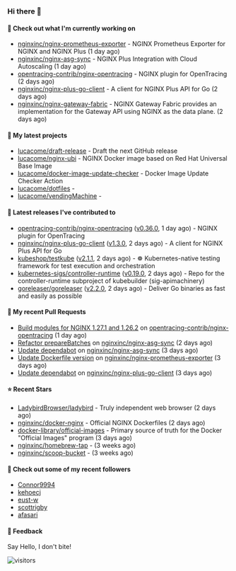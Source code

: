 ### Hi there 👋

#### 👷 Check out what I'm currently working on

- [nginxinc/nginx-prometheus-exporter](https://github.com/nginxinc/nginx-prometheus-exporter) - NGINX Prometheus Exporter for NGINX and NGINX Plus (1 day ago)
- [nginxinc/nginx-asg-sync](https://github.com/nginxinc/nginx-asg-sync) - NGINX Plus Integration with Cloud Autoscaling  (1 day ago)
- [opentracing-contrib/nginx-opentracing](https://github.com/opentracing-contrib/nginx-opentracing) - NGINX plugin for OpenTracing (2 days ago)
- [nginxinc/nginx-plus-go-client](https://github.com/nginxinc/nginx-plus-go-client) - A client for NGINX Plus API for Go (2 days ago)
- [nginxinc/nginx-gateway-fabric](https://github.com/nginxinc/nginx-gateway-fabric) - NGINX Gateway Fabric provides an implementation for the Gateway API using NGINX as the data plane. (2 days ago)

#### 🌱 My latest projects

- [lucacome/draft-release](https://github.com/lucacome/draft-release) - Draft the next GitHub release
- [lucacome/nginx-ubi](https://github.com/lucacome/nginx-ubi) - NGINX Docker image based on Red Hat Universal Base Image
- [lucacome/docker-image-update-checker](https://github.com/lucacome/docker-image-update-checker) - Docker Image Update Checker Action
- [lucacome/dotfiles](https://github.com/lucacome/dotfiles) - 
- [lucacome/vendingMachine](https://github.com/lucacome/vendingMachine) - 

#### 🔭 Latest releases I've contributed to

- [opentracing-contrib/nginx-opentracing](https://github.com/opentracing-contrib/nginx-opentracing) ([v0.36.0](https://github.com/opentracing-contrib/nginx-opentracing/releases/tag/v0.36.0), 1 day ago) - NGINX plugin for OpenTracing
- [nginxinc/nginx-plus-go-client](https://github.com/nginxinc/nginx-plus-go-client) ([v1.3.0](https://github.com/nginxinc/nginx-plus-go-client/releases/tag/v1.3.0), 2 days ago) - A client for NGINX Plus API for Go
- [kubeshop/testkube](https://github.com/kubeshop/testkube) ([v2.1.1](https://github.com/kubeshop/testkube/releases/tag/v2.1.1), 2 days ago) - ☸️ Kubernetes-native testing framework for test execution and orchestration
- [kubernetes-sigs/controller-runtime](https://github.com/kubernetes-sigs/controller-runtime) ([v0.19.0](https://github.com/kubernetes-sigs/controller-runtime/releases/tag/v0.19.0), 2 days ago) - Repo for the controller-runtime subproject of kubebuilder (sig-apimachinery)
- [goreleaser/goreleaser](https://github.com/goreleaser/goreleaser) ([v2.2.0](https://github.com/goreleaser/goreleaser/releases/tag/v2.2.0), 2 days ago) - Deliver Go binaries as fast and easily as possible

#### 🔨 My recent Pull Requests

- [Build modules for NGINX 1.27.1 and 1.26.2](https://github.com/opentracing-contrib/nginx-opentracing/pull/665) on [opentracing-contrib/nginx-opentracing](https://github.com/opentracing-contrib/nginx-opentracing) (1 day ago)
- [Refactor prepareBatches](https://github.com/nginxinc/nginx-asg-sync/pull/750) on [nginxinc/nginx-asg-sync](https://github.com/nginxinc/nginx-asg-sync) (2 days ago)
- [Update dependabot](https://github.com/nginxinc/nginx-asg-sync/pull/749) on [nginxinc/nginx-asg-sync](https://github.com/nginxinc/nginx-asg-sync) (3 days ago)
- [Update Dockerfile version](https://github.com/nginxinc/nginx-prometheus-exporter/pull/813) on [nginxinc/nginx-prometheus-exporter](https://github.com/nginxinc/nginx-prometheus-exporter) (3 days ago)
- [Update dependabot](https://github.com/nginxinc/nginx-plus-go-client/pull/345) on [nginxinc/nginx-plus-go-client](https://github.com/nginxinc/nginx-plus-go-client) (3 days ago)

#### ⭐ Recent Stars

- [LadybirdBrowser/ladybird](https://github.com/LadybirdBrowser/ladybird) - Truly independent web browser (2 days ago)
- [nginxinc/docker-nginx](https://github.com/nginxinc/docker-nginx) - Official NGINX Dockerfiles (2 days ago)
- [docker-library/official-images](https://github.com/docker-library/official-images) - Primary source of truth for the Docker &#34;Official Images&#34; program (3 days ago)
- [nginxinc/homebrew-tap](https://github.com/nginxinc/homebrew-tap) -  (3 weeks ago)
- [nginxinc/scoop-bucket](https://github.com/nginxinc/scoop-bucket) -  (3 weeks ago)

#### 👯 Check out some of my recent followers

- [Connor9994](https://github.com/Connor9994)
- [kehoecj](https://github.com/kehoecj)
- [eust-w](https://github.com/eust-w)
- [scottrigby](https://github.com/scottrigby)
- [afasari](https://github.com/afasari)

#### 💬 Feedback

Say Hello, I don't bite!

![visitors](https://visitor-badge.laobi.icu/badge?page_id=lucacome.visitor-badge)
#
